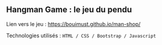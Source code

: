 ## Hangman Game : le jeu du pendu
  
Lien vers le jeu : https://bouimust.github.io/man-shop/
  
Technologies utilisés :
``HTML / CSS / Bootstrap / Javascript``